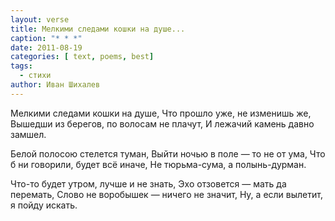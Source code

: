 ```yaml
---
layout: verse
title: Мелкими следами кошки на душе...
caption: "* * *"
date: 2011-08-19
categories: [ text, poems, best]
tags:
  - стихи
author: Иван Шихалев
---
```

Мелкими следами кошки на душе,
Что прошло уже, не изменишь же,
Вышедши из берегов, по волосам не плачут,
И лежачий камень давно замшел.

Белой полосою стелется туман,
Выйти ночью в поле — то не от ума,
Что б ни говорили, будет всё иначе,
Не тюрьма-сума, а полынь-дурман.

Что-то будет утром, лучше и не знать,
Эхо отзовется — мать да перемать,
Слово не воробышек — ничего не значит,
Ну, а если вылетит, я пойду искать.
